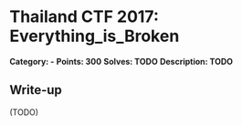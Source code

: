 # Thailand CTF 2017: Everything_is_Broken

**Category: -**
**Points: 300**
**Solves: TODO**
**Description: TODO**

## Write-up

(TODO)
